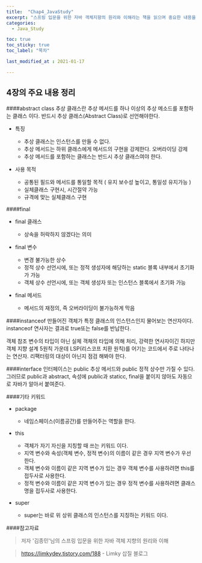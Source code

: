 ```yaml
---
title:  "Chap4_JavaStudy"
excerpt: "스프링 입문을 위한 자바 객체지향의 원리와 이해라는 책을 읽으며 중요한 내용을 단원별로 정리한 글입니다."
categories:
  - Java_Study

toc: true
toc_sticky: true
toc_label: "목차"

last_modified_at : 2021-01-17

---
```


## 4장의 주요 내용 정리

####abstract class
추상 클래스란 추상 메서드를 하나 이상의 추상 메소드를 포함하는 클래스 이다. 반드시 추상 클래스(Abstract Class)로 선언해야한다.

* 특징
    - 추상 클래스는 인스턴스를 만들 수 없다.
    - 추상 메서드는 하위 클래스에게 메서드의 구현을 강제한다. 오버라이딩 강제
    - 추상 메서드를 포함하는 클래스는 반드시 추상 클래스여야 한다.
    
* 사용 목적
    - 공통된 필드와 메서드를 통일할 목적 ( 유지 보수성 높이고, 통일성 유지가능 )
    - 실체클래스 구현시, 시간절약 가능
    - 규격에 맞는 실체클래스 구현

####final
* final 클래스
    - 상속을 허락하지 않겠다는 의미

* final 변수
    - 변경 불가능한 상수
    - 정적 상수 선언시에, 또는 정적 생성자에 해당하는 static 블록 내부에서 초기화가 가능
    - 객체 상수 선언시에, 또는 객체 생성자 또는 인스턴스 블록에서 초기화 가능

* final 메서드
    - 메서드의 재정의, 즉 오버라이딩이 불가능하게 막음

####instanceof
만들어진 객체가 특정 클래스의 인스턴스인지 물어보는 연산자이다. instanceof 연사자는 결과로 true또는 false를 반납한다.

객체 참조 변수의 타입이 아닌 실체 객채의 타입에 의해 처리, 강력한 연사자이긴 하지만 객체 지향 설계 5원칙 가운데 LSP(리스코프 치환 원칙)를 어기는 코드에서 주로 나타나는 연산자. 리팩터링의 대상이 아닌지 점검 해봐야 한다.

####interface
인터페이스는 public 추상 메서드와 public 정적 상수만 가질 수 있다. 그러므로 public과 abstract, 속성에 public과 staticc, final을 붙이지 않아도 자동으로 자바가 알아서 붙여준다.

####기타 키워드
* package
    - 네임스페이스(이름공간)를 만들어주는 역할을 한다.

* this 
    - 객체가 자기 자신을 지칭할 때 쓰는 키워드 이다.
    - 지역 변수와 속성(객체 변수, 정적 변수)의 이름이 같은 경우 지역 변수가 우선한다.
    - 객체 변수와 이름이 같은 지역 변수가 있는 경우 객체 변수를 사용하려면 this를 접두사로 사용한다.
    - 정적 변수와 이름이 같은 지역 변수가 있는 경우 정적 변수를 사용하려면 클래스명을 접두사로 사용한다.
    
* super 
    - super는 바로 위 상위 클래스의 인스턴스를 지칭하는 키워드 이다.


####참고자료
> 저자 '김종민'님의 스프링 입문을 위한 자바 객체 지향의 원리와 이해

> https://limkydev.tistory.com/188 - Limky 삽질 블로그